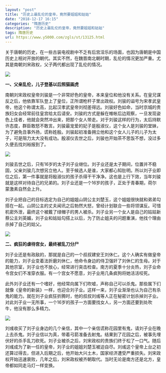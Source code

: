 ```yaml
---
layout: "post"
title: "历史上最乱伦的皇帝，竟然要姐姐和姑姑"
date: "2018-12-17 16:15"
categories: "隋唐历史"
description: "历史上最乱伦的皇帝，竟然要姐姐和姑姑"
tags: 隋唐历史
url: https://www.y5000.com/zgls/st/13125.html
---
```






关于唐朝的历史，在一些古装电视剧中不乏有后宫淫乐的场面，也因为唐朝是中国历史上相对开放的朝代。其实不然，在魏晋南北朝时期，乱伦的情况更加严重。尤其是南朝刘宋政权，父子两代都出现了乱伦的情况。

![](https://img.y5000.com/uploads/allimg/170210/8-1F2101AF1Z3.jpg)

**一、父亲乱伦，儿子登基以后照猫画虎**

南朝刘宋政权皇帝刘骏是一个非常好色的皇帝，本来皇位和他没有关系。在皇兄谋反之后，他依靠军队登上了皇位，正所谓枪杆子里出政权。刘骏的谥号为宋孝武皇帝，他这个称谓太高，比起汉孝武皇帝刘彻差得远。刘骏好色如命，当时京城的贵族妇女会经常前往皇宫给太后请安。刘骏的方式是躲在帷帐后边观察，一旦发现姿色上佳者，他就会突然冲出来，把那个女人带走。对于刘骏这样的行为，太后持默许态度，群臣敢怒不敢言。刘骏最宠爱的妃子是殷淑仪，这个女人是刘骏的堂妹，为了避免丑事外扬，谎称姓殷。刘骏起初准备拥立他和这个女人儿子的儿子为太子，可是阻力太大没有成功。殷淑仪去世之后，刘骏也开始茶不思饭不想，没过多久便去找刘裕报到了。

![](https://img.y5000.com/uploads/allimg/170210/8-1F2101AF9532.jpg)

刘骏去世之后，只有16岁的太子刘子业继位。刘子业还是太子期间，位置并不稳固，父亲刘骏几次想另立他人。至于候选人是谁，大家都心知肚明。所以刘子业即位之后，第一件事就是将殷淑仪的孩子杀得干干净净。这也是上行下效，当年刘骏就是这样对待自己的兄弟的。刘子业还是一个16岁的孩子，正处于青春期，荷尔蒙激素自然会上升。

刘子业把自己的目标选定为自己的姐姐山阴公主刘楚玉，这个姐姐很快就和弟弟勾搭在一起。山阴公主的丈夫闻讯之后勃然大怒，曾经计划联合一些将领谋反。可惜机密外泄，最终这个被戴了绿帽子的男人被杀。刘子业另一个女人是自己的姑姑新蔡公主刘英媚，刘子业和姑姑勾搭上以后，为了防止姐夫的问题重演，他找个理由杀掉了自己的姑父。

![](https://img.y5000.com/uploads/allimg/170210/8-1F2101AGR56.jpg)

**二、疯狂的虐待宫女，最终被乱刀分尸**

刘子业还是有政敌的，那就是自己的一个叔叔建安王刘休仁。这个人确实有做皇帝的能力，刘子业变着法折磨刘休仁，他命令身边的侍卫强奸了刘休仁的生母。对于其他宗室，刘子业也不放心，经常进行突击检查。南方的夏季十分炎热，刘子业命令宫女们不准穿衣服。有一个宫女不愿意，刘子业用几条疯狗将她活活咬死。

此外刘子业还有一个嗜好，他经常向属下们吹嘘，声称自己可以杀鬼。那些属下们就像《皇帝的新装》一样，也迎合刘子业。这样一来，刘子业渐渐也认为自己有杀鬼的能力。就在刘子业疯狂折腾时，他的叔叔刘彧等人正在秘密计划杀掉刘子业。对此刘子业一无所事，一个16岁的孩子一方面要找女人，另一方面还要到处吹牛，他没有那么多精力。

![](https://img.y5000.com/uploads/allimg/170210/8-1F2101AHA48.jpg)

刘彧收买了刘子业身边的几个亲信，其中一个亲信谎称花园里有鬼，请刘子业在晚上去杀鬼。刘子业信以为真，带着弓箭准备去射鬼。结果到了花园之后，被事先埋伏好的杀手乱刀砍死。刘子业被杀之后，刘宋政权的贵族们终于松了一口气。随后刘彧成为了新一任的皇帝，刘子业的姐姐刘楚玉被迫自尽。刘彧这个皇帝上台之初还算过得去，但进入后期之后，他开始大兴土木，国家经济遭受严重损失。刘宋政权开始迅速衰败，几年之后，刘宋政权被齐朝取代。当时无论是南方还是北方，皇帝都如同走马灯一样变换。
